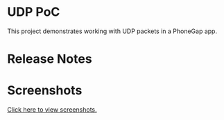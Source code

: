 # UDP PoC
This project demonstrates working with UDP packets in a PhoneGap
app.

# Release Notes

# Screenshots
[Click here to view screenshots.]('/screenshots')